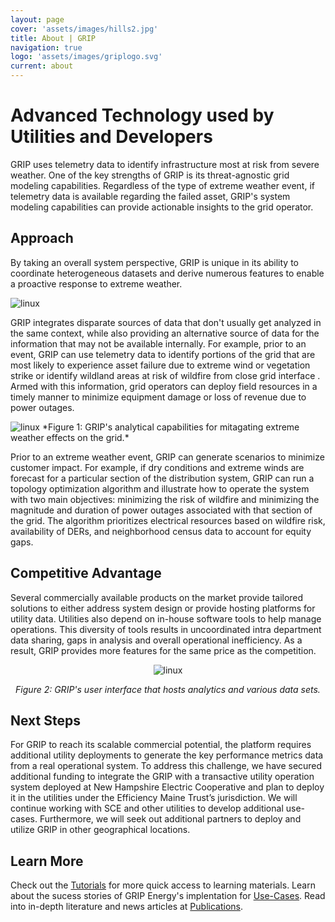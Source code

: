```yaml
---
layout: page
cover: 'assets/images/hills2.jpg'
title: About | GRIP
navigation: true
logo: 'assets/images/griplogo.svg'
current: about
---
```


# Advanced Technology used by Utilities and Developers

GRIP uses telemetry data to identify infrastructure most at risk from severe weather. One of the key strengths of GRIP is its threat-agnostic grid modeling capabilities. Regardless of the type of extreme weather event, if telemetry data is available regarding the failed asset, GRIP's system modeling capabilities can provide actionable insights to the grid operator. 

## Approach

By taking an overall system perspective, GRIP is unique in its ability to coordinate heterogeneous datasets and derive numerous features to enable a proactive response to extreme weather.

<img src="{{ site.baseurl }}assets/images/snow.jpg" alt="linux" style="max-width: 550px;">

 GRIP integrates disparate sources of data that don't usually get analyzed in the same context, while also providing an alternative source of data for the information that may not be available internally. For example, prior to an event, GRIP can use telemetry data to identify portions of the grid that are most likely to experience asset failure due to extreme wind or vegetation strike or identify wildland areas at risk of wildfire from close grid interface . Armed with this information, grid operators can deploy field resources in a timely manner to minimize equipment damage or loss of revenue due to power outages.

<img src="{{ site.baseurl }}assets/images/metric.png" alt="linux" style="max-width: 550px;">
*Figure 1: GRIP's analytical capabilities for mitagating extreme weather effects on the grid.*


Prior to an extreme weather event, GRIP can generate scenarios to minimize customer impact. For example, if dry conditions and extreme winds are forecast for a particular section of the distribution system, GRIP can run a topology optimization algorithm and illustrate how to operate the system with two main objectives: minimizing the risk of wildfire and minimizing the magnitude and duration of power outages associated with that section of the grid. The algorithm prioritizes electrical resources based on wildfire risk, availability of DERs, and neighborhood census data to account for equity gaps. 

## Competitive Advantage

Several commercially available products on the market provide tailored solutions to either address system design or provide hosting platforms for utility data. Utilities also depend on in-house software tools to help manage operations. This diversity of tools results in uncoordinated intra department data sharing, gaps in analysis and overall operational inefficiency. As a result, GRIP provides more features for the same price as the competition.

<div style="text-align: center;">
  <img src="{{ site.baseurl }}assets/images/simulations.png" alt="linux" style="max-width: 550px;">
  <p style="text-align: center; font-style: italic;">Figure 2: GRIP's user interface that hosts analytics and various data sets.</p>
</div>

## Next Steps

For GRIP to reach its scalable commercial potential, the platform requires additional utility deployments to generate the key performance metrics data from a real operational system. To address this challenge, we have secured additional funding to integrate the GRIP with a transactive utility operation system deployed at New Hampshire Electric Cooperative and plan to deploy it in the utilities under the Efficiency Maine Trust’s jurisdiction. We will continue working with SCE and other utilities to develop additional use-cases. Furthermore, we will seek out additional partners to deploy and utilize GRIP in other geographical locations. 

## Learn More
Check out the [Tutorials](https://www.grip.energy/getting-started/) for more quick access to learning materials. Learn about the sucess stories of GRIP Energy's implentation for [Use-Cases](https://www.grip.energy/use-cases/). Read into in-depth literature and news articles at [Publications](https://grip.energy/publications/). 

[Tutorials]:  https://www.grip.energy/getting-started/
[Publication]:  https://grip.energy/publications/
[Use-Cases]:  https://www.grip.energy/use-cases/  
[GRIP Energy's GitHub repo]: https://github.com/slacgismo/grip-webpage


